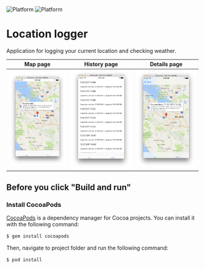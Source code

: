![Platform](https://img.shields.io/badge/platform-ios-lightgrey.svg)
![Platform](https://img.shields.io/badge/language-Swift%203.0-green.svg)

# Location logger
Application for logging your current location and checking weather. 

Map page             |  History page         |  Details page
:-------------------------:|:-------------------------:|:-------------------------:
<img src="https://github.com/Sinity0/Location-logger/blob/master/LocationLogger%20Screenshots/Map%20.png" width="300">  |  <img src="https://github.com/Sinity0/Location-logger/blob/master/LocationLogger%20Screenshots/History.png" width="300"> | <img src="https://github.com/Sinity0/Location-logger/blob/master/LocationLogger%20Screenshots/Details.png" width="300">

## Before you click "Build and run"

### Install CocoaPods

[CocoaPods](http://cocoapods.org) is a dependency manager for Cocoa projects. You can install it with the following command:

```bash
$ gem install cocoapods
```

Then, navigate to project folder and run the following command:

```bash
$ pod install
```
